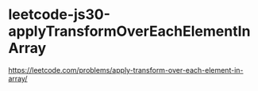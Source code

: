 # leetcode-js30-applyTransformOverEachElementInArray
https://leetcode.com/problems/apply-transform-over-each-element-in-array/
